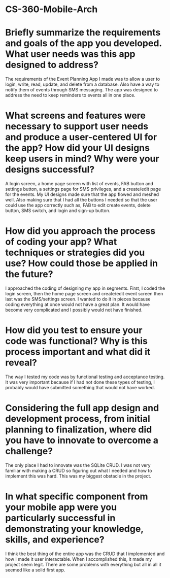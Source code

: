 # CS-360-Mobile-Arch

# Briefly summarize the requirements and goals of the app you developed. What user needs was this app designed to address?

The requirements of the Event Planning App I made was to allow a user to login, write, read, update, and delete from a database. Also have a way to notify them of events through SMS messaging. The app was designed to address the need to keep reminders to events all in one place.

# What screens and features were necessary to support user needs and produce a user-centered UI for the app? How did your UI designs keep users in mind? Why were your designs successful?

A login screen, a home page screen with list of events, FAB button and settings button, a settings page for SMS privileges, and a create/edit page for the events. My UI designs made sure that the app flowed and meshed well. Also making sure that I had all the buttons I needed so that the user could use the app correctly such as, FAB to edit create events, delete button, SMS switch, and login and sign-up button.

# How did you approach the process of coding your app? What techniques or strategies did you use? How could those be applied in the future?

I approached the coding of designing my app in segments. First, I coded the login screen, then the home page screen and create/edit event screen then last was the SMS/settings screen. I wanted to do it in pieces because coding everything at once would not have a great plan. It would have become very complicated and I possibly would not have finished.

# How did you test to ensure your code was functional? Why is this process important and what did it reveal?

The way I tested my code was by functional testing and acceptance testing. It was very important because if I had not done these types of testing, I probably would have submitted something that would not have worked.  

# Considering the full app design and development process, from initial planning to finalization, where did you have to innovate to overcome a challenge?

The only place I had to innovate was the SQLite CRUD. I was not very familiar with making a CRUD so figuring out what I needed and how to implement this was hard. This was my biggest obstacle in the project.

# In what specific component from your mobile app were you particularly successful in demonstrating your knowledge, skills, and experience?

I think the best thing of the entire app was the CRUD that I implemented and how I made it user interactable. When I accomplished this, it made my project seem legit. There are some problems with everything but all in all it seemed like a solid first app.

